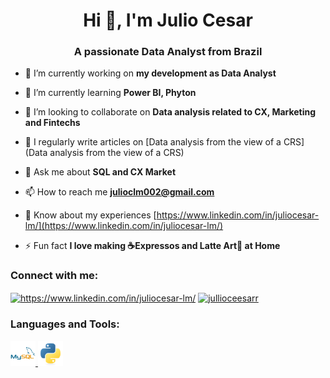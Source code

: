 <h1 align="center">Hi 👋, I'm Julio Cesar</h1>
<h3 align="center">A passionate Data Analyst from Brazil</h3>

- 🔭 I’m currently working on **my development as Data Analyst**

- 🌱 I’m currently learning **Power BI, Phyton**

- 👯 I’m looking to collaborate on **Data analysis related to CX, Marketing and Fintechs**

- 📝 I regularly write articles on [Data analysis from the view of a CRS](Data analysis from the view of a CRS)

- 💬 Ask me about **SQL and CX Market**

- 📫 How to reach me **julioclm002@gmail.com**

- 📄 Know about my experiences [https://www.linkedin.com/in/juliocesar-lm/](https://www.linkedin.com/in/juliocesar-lm/)

- ⚡ Fun fact **I love making ☕Expressos and Latte Art🧋 at Home**

<h3 align="left">Connect with me:</h3>
<p align="left">
<a href="https://linkedin.com/in/https://www.linkedin.com/in/juliocesar-lm/" target="blank"><img align="center" src="https://raw.githubusercontent.com/rahuldkjain/github-profile-readme-generator/master/src/images/icons/Social/linked-in-alt.svg" alt="https://www.linkedin.com/in/juliocesar-lm/" height="30" width="40" /></a>
<a href="https://instagram.com/jullioceesarr" target="blank"><img align="center" src="https://raw.githubusercontent.com/rahuldkjain/github-profile-readme-generator/master/src/images/icons/Social/instagram.svg" alt="jullioceesarr" height="30" width="40" /></a>
</p>

<h3 align="left">Languages and Tools:</h3>
<p align="left"> <a href="https://www.mysql.com/" target="_blank" rel="noreferrer"> <img src="https://raw.githubusercontent.com/devicons/devicon/master/icons/mysql/mysql-original-wordmark.svg" alt="mysql" width="40" height="40"/> </a> <a href="https://www.python.org" target="_blank" rel="noreferrer"> <img src="https://raw.githubusercontent.com/devicons/devicon/master/icons/python/python-original.svg" alt="python" width="40" height="40"/> </a> </p>
<!---

- 👋 Hi, I’m @Julio-CLM
- 👀 I’m interested in ...
- 🌱 I’m currently learning ...
- 💞️ I’m looking to collaborate on ...
- 📫 How to reach me ...

Julio-CLM/Julio-CLM is a ✨ special ✨ repository because its `README.md` (this file) appears on your GitHub profile.
You can click the Preview link to take a look at your changes.
--->
